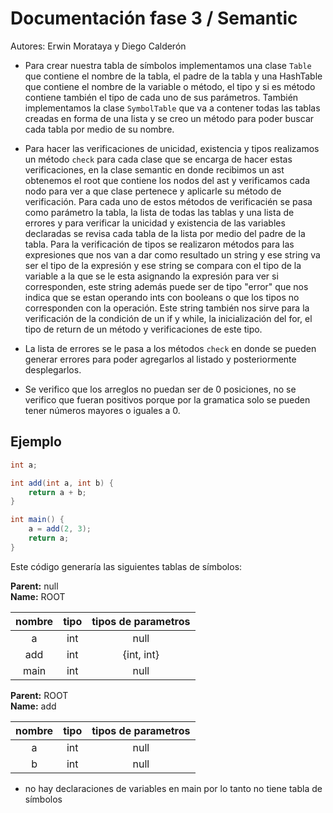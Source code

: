 Documentación fase 3 / Semantic
=====================================
Autores: Erwin Morataya y Diego Calderón

 -	Para crear nuestra tabla de símbolos implementamos una clase `Table` que contiene el nombre de la tabla, el padre de la tabla y una 	HashTable que contiene el nombre de la variable o método, el tipo y si es método contiene también el tipo de cada uno de sus 		parámetros. También implementamos la clase `SymbolTable` que va a contener todas las tablas creadas en forma de una lista y se creo un método para poder buscar cada tabla por medio de su nombre.

 - 	Para hacer las verificaciones de unicidad, existencia y tipos realizamos un método `check` para cada clase que se encarga de hacer estas verificaciones, en la clase semantic en donde recibimos un ast obtenemos el root que contiene los nodos del ast y verificamos cada nodo para ver a que clase pertenece y aplicarle su método de verificación. Para cada uno de estos métodos de verificacién se pasa como parámetro la tabla, la lista de todas las tablas y una lista de errores y para verificar la unicidad y existencia de las variables declaradas se revisa cada tabla de la lista por medio del padre de la tabla. Para la verificación de tipos se realizaron métodos para las expresiones que nos van a dar como resultado un string y ese string va ser el tipo de la expresión y ese string se compara con el tipo de la variable a la que se le esta asignando la expresión para ver si corresponden, este string además puede ser de tipo "error" que nos indica que se estan operando ints con booleans o que los tipos no corresponden con la operación. Este string también nos sirve para la verificación de la condición de un if y while, la inicialización del for, el tipo de return de un método y verificaciones de este tipo.
 -	La lista de errores se le pasa a los métodos `check` en donde se pueden generar errores para poder agregarlos al listado y 			posteriormente desplegarlos.
 -	Se verifico que los arreglos no puedan ser de 0 posiciones, no se verifico que fueran positivos porque por la gramatica solo se 		pueden tener números  mayores o iguales a 0.

Ejemplo 
-------------------------------------

```java
int a;

int add(int a, int b) {
	return a + b;
}

int main() {
	a = add(2, 3);
	return a;
}
```

Este código generaría las siguientes tablas de símbolos:

**Parent:** null   
**Name:** ROOT

|    nombre    |     tipo       |  tipos de parametros   |
|:------------:|:--------------:|:----------------------:|
|      a       |      int       |         null           |
|     add      |      int       |       {int, int}       |
|     main     |      int       |         null           |

**Parent:** ROOT   
**Name:** add

|    nombre    |     tipo       |  tipos de parametros   |
|:------------:|:--------------:|:----------------------:|
|      a       |      int       |         null           |
|      b       |      int       |         null           |

 - no hay declaraciones de variables en main por lo tanto no tiene tabla de símbolos
